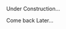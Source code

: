 Under Construction...

Come back Later...

<!---
Noobmaster81918/Noobmaster81918 is a ✨ special ✨ repository because its `README.md` (this file) appears on your GitHub profile.
You can click the Preview link to take a look at your changes.
--->
